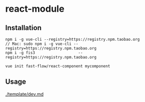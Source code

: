 # react-module

## Installation

```shell
npm i -g vue-cli --registry=https://registry.npm.taobao.org
// Mac: sudo npm i -g vue-cli --registry=https://registry.npm.taobao.org
npm i -g fis3                   --registry=https://registry.npm.taobao.org
```

```shell
vue init fast-flow/react-component mycomponent
```

## Usage

[./template/dev.md]()

